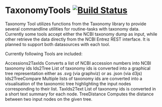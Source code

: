 TaxonomyTools   [![Build Status](https://travis-ci.org/eggzilla/TaxonomyTools.svg)](https://travis-ci.org/eggzilla/TaxonomyTools)
=============

Taxonomy Tool utilizes functions from the Taxonomy library to provide
several commandline utilities for routine-tasks with taxonomy data.
Currently some tools accept either the NCBI taxonomy dump as input,
while other retrieve the data directly from the NCBI Entrez REST interface.
It is planned to support both datasources with each tool.

Currently following Tools are included:

Accessions2TaxIds
Converts a list of NCBI accession numbers into NCBI taxonomy ids
Ids2Tree
List of taxonomy ids is converted into a graphical tree representation
either as .svg (via graphviz) or as .json (via d3js)
Ids2TreeCompare
Multiple lists of taxonomy ids are converted into a visualisation of the
taxonomic tree highlighting the input nodes corresponding to their list. 
TaxIds2Text
List of taxonomy ids is converted in a short text summary for each node.
TreeDistance
Computes the distance between two input nodes on the given tree.
